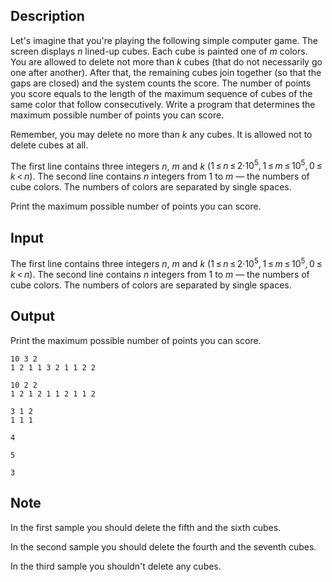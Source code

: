 ## Description

<div><p>Let's imagine that you're playing the following simple computer game. The screen displays <span class="tex-span"><i>n</i></span> lined-up cubes. Each cube is painted one of <span class="tex-span"><i>m</i></span> colors. You are allowed to delete not more than <span class="tex-span"><i>k</i></span> cubes (that do not necessarily go one after another). After that, the remaining cubes join together (so that the gaps are closed) and the system counts the score. The number of points you score equals to the length of the maximum sequence of cubes of the same color that follow consecutively. Write a program that determines the maximum possible number of points you can score.</p><p>Remember, you may delete no more than <span class="tex-span"><i>k</i></span> any cubes. It is allowed not to delete cubes at all.</p></div><div class="input-specification"><p>The first line contains three integers <span class="tex-span"><i>n</i></span>, <span class="tex-span"><i>m</i></span> and <span class="tex-span"><i>k</i></span> (<span class="tex-span">1 ≤ <i>n</i> ≤ 2·10<sup class="upper-index">5</sup>, 1 ≤ <i>m</i> ≤ 10<sup class="upper-index">5</sup>, 0 ≤ <i>k</i> &lt; <i>n</i></span>). The second line contains <span class="tex-span"><i>n</i></span> integers from <span class="tex-span">1</span> to <span class="tex-span"><i>m</i></span> — the numbers of cube colors. The numbers of colors are separated by single spaces.</p></div><div class="output-specification"><p>Print the maximum possible number of points you can score.</p></div>

## Input

<p>The first line contains three integers <span class="tex-span"><i>n</i></span>, <span class="tex-span"><i>m</i></span> and <span class="tex-span"><i>k</i></span> (<span class="tex-span">1 ≤ <i>n</i> ≤ 2·10<sup class="upper-index">5</sup>, 1 ≤ <i>m</i> ≤ 10<sup class="upper-index">5</sup>, 0 ≤ <i>k</i> &lt; <i>n</i></span>). The second line contains <span class="tex-span"><i>n</i></span> integers from <span class="tex-span">1</span> to <span class="tex-span"><i>m</i></span> — the numbers of cube colors. The numbers of colors are separated by single spaces.</p>

## Output

<p>Print the maximum possible number of points you can score.</p>





```input1
10 3 2
1 2 1 1 3 2 1 1 2 2

```




```input2
10 2 2
1 2 1 2 1 1 2 1 1 2

```




```input3
3 1 2
1 1 1

```




```output1
4

```




```output2
5

```




```output3
3

```



## Note

<p>In the first sample you should delete the fifth and the sixth cubes.</p><p>In the second sample you should delete the fourth and the seventh cubes.</p><p>In the third sample you shouldn't delete any cubes.</p>
